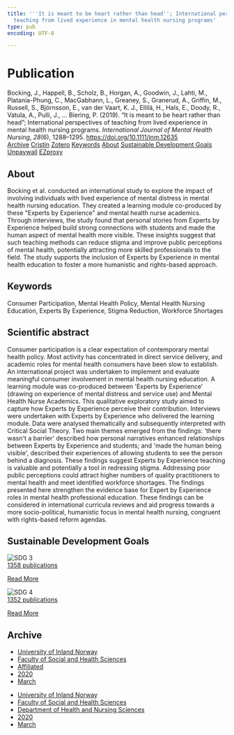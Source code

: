 ```yaml
---
title: '''It is meant to be heart rather than head''; International perspectives of
  teaching from lived experience in mental health nursing programs'
type: pub
encoding: UTF-8

---
```

<h1>Publication</h1>
<article id="csl-bib-container-W59MCRIT" class="csl-bib-container">
  <div class="csl-bib-body"> <div class="csl-entry">Bocking, J., Happell, B., Scholz, B., Horgan, A., Goodwin, J., Lahti, M., Platania-Phung, C., MacGabhann, L., Greaney, S., Granerud, A., Griffin, M., Russell, S., Björnsson, E., van der Vaart, K. J., Ellilä, H., Hals, E., Doody, R., Vatula, A., Pulli, J., … Biering, P. (2019). “It is meant to be heart rather than head”; International perspectives of teaching from lived experience in mental health nursing programs. <i>International Journal of Mental Health Nursing</i>, <i>28</i>(6), 1288–1295. <a href="https://doi.org/10.1111/inm.12635">https://doi.org/10.1111/inm.12635</a></div> </div>
  <div class="csl-bib-buttons">
    <a href="#taxonomy-article-W59MCRIT" alt="archive" class="csl-bib-button">Archive</a>
    <a href="https://app.cristin.no/results/show.jsf?id=1799646" alt="Cristin" class="csl-bib-button">Cristin</a>
    <a href="http://zotero.org/groups/5881554/items/W59MCRIT" alt="Zotero" class="csl-bib-button">Zotero</a>
    <a href="#keywords-article-W59MCRIT" alt="keywords" class="csl-bib-button">Keywords</a>
    <a href="#about-article-W59MCRIT" alt="about_pub" class="csl-bib-button">About</a>
    <a href="#sdg-article-W59MCRIT" alt="sdg" class="csl-bib-button">Sustainable Development Goals</a>
    <a href="http://minerva-access.unimelb.edu.au/bitstreams/640bd802-ff4e-51d8-acef-28faddecc5cd/download" alt="Unpaywall" class="csl-bib-button">Unpaywall</a>
    <a href="http://minerva-access.unimelb.edu.au/bitstreams/640bd802-ff4e-51d8-acef-28faddecc5cd/download" alt="EZproxy" class="csl-bib-button">EZproxy</a>
  </div>
  <div id="csl-bib-meta-container-W59MCRIT"></div>
</article>
<div id="csl-bib-meta-W59MCRIT" class="csl-bib-meta">
  <article id="about-article-W59MCRIT" class="about_pub-article">
    <h1>About</h1>
    Bocking et al. conducted an international study to explore the impact of involving individuals with lived experience of mental distress in mental health nursing education. They created a learning module co-produced by these "Experts by Experience" and mental health nurse academics. Through interviews, the study found that personal stories from Experts by Experience helped build strong connections with students and made the human aspect of mental health more visible. These insights suggest that such teaching methods can reduce stigma and improve public perceptions of mental health, potentially attracting more skilled professionals to the field. The study supports the inclusion of Experts by Experience in mental health education to foster a more humanistic and rights-based approach.
  </article>
  <article id="keywords-article-W59MCRIT" class="keywords-article">
    <h1>Keywords</h1>
    Consumer Participation, Mental Health Policy, Mental Health Nursing Education, Experts By Experience, Stigma Reduction, Workforce Shortages
  </article>
  <article id="abstract-article-W59MCRIT" class="abstract-article">
    <h1>Scientific abstract</h1>
    Consumer participation is a clear expectation of contemporary mental health policy. Most activity has concentrated in direct service delivery, and academic roles for mental health consumers have been slow to establish. An international project was undertaken to implement and evaluate meaningful consumer involvement in mental health nursing education. A learning module was co-produced between 'Experts by Experience' (drawing on experience of mental distress and service use) and Mental Health Nurse Academics. This qualitative exploratory study aimed to capture how Experts by Experience perceive their contribution. Interviews were undertaken with Experts by Experience who delivered the learning module. Data were analysed thematically and subsequently interpreted with Critical Social Theory. Two main themes emerged from the findings: 'there wasn't a barrier' described how personal narratives enhanced relationships between Experts by Experience and students; and 'made the human being visible', described their experiences of allowing students to see the person behind a diagnosis. These findings suggest Experts by Experience teaching is valuable and potentially a tool in redressing stigma. Addressing poor public perceptions could attract higher numbers of quality practitioners to mental health and meet identified workforce shortages. The findings presented here strengthen the evidence base for Expert by Experience roles in mental health professional education. These findings can be considered in international curricula reviews and aid progress towards a more socio-political, humanistic focus in mental health nursing, congruent with rights-based reform agendas.
  </article>
  <article id="sdg-article-W59MCRIT" class="sdg-article">
    <h1>Sustainable Development Goals</h1>
    <div class="sdg-container"><div id="sdg3" class="sdg">
        <img src="{{< params subfolder >}}images/sdg/sdg03_en.png" class="image" alt="SDG 3">
        <div class="sdg-overlay">
          <a href="/en/archive/?key=?sdg=3#archive" class="sdg-publication-count"><span>1358</span> publications</a>
          <p><a href="https://sdgs.un.org/goals/goal3" class="sdg-read-more">Read More</a></p>
        </div>
      </div> <div id="sdg4" class="sdg">
        <img src="{{< params subfolder >}}images/sdg/sdg04_en.png" class="image" alt="SDG 4">
        <div class="sdg-overlay">
          <a href="/en/archive/?key=?sdg=4#archive" class="sdg-publication-count"><span>1352</span> publications</a>
          <p><a href="https://sdgs.un.org/goals/goal4" class="sdg-read-more">Read More</a></p>
        </div>
      </div></div>
  </article>
  <article id="taxonomy-article-W59MCRIT" class="taxonomy-article">
    <h1>Archive</h1>
    <ul>
      <li>
        <a href="/en/archive/?key=3DCRN523">University of Inland Norway</a>
      </li>
      <li>
        <a href="/en/archive/?key=IDKFS3MX">Faculty of Social and Health Sciences</a>
      </li>
      <li>
        <a href="/en/archive/?key=VD6VZ36D">Affiliated</a>
      </li>
      <li>
        <a href="/en/archive/?key=9UKIZZSM">2020</a>
      </li>
      <li>
        <a href="/en/archive/?key=6FIIUTLH">March</a>
      </li>
    </ul>
    <ul>
      <li>
        <a href="/en/archive/?key=3DCRN523">University of Inland Norway</a>
      </li>
      <li>
        <a href="/en/archive/?key=IDKFS3MX">Faculty of Social and Health Sciences</a>
      </li>
      <li>
        <a href="/en/archive/?key=GTV4ECMZ">Department of Health and Nursing Sciences</a>
      </li>
      <li>
        <a href="/en/archive/?key=LNJIKLR2">2020</a>
      </li>
      <li>
        <a href="/en/archive/?key=UFDG25X6">March</a>
      </li>
    </ul>
  </article>
</div>

